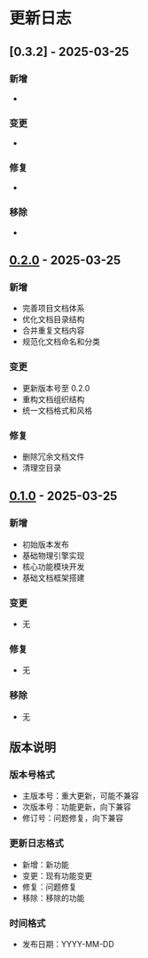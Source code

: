 # 更新日志

## [0.3.2] - 2025-03-25

### 新增
- 

### 变更
- 

### 修复
- 

### 移除
- 

## [0.2.0] - 2025-03-25

### 新增
- 完善项目文档体系
- 优化文档目录结构
- 合并重复文档内容
- 规范化文档命名和分类

### 变更
- 更新版本号至 0.2.0
- 重构文档组织结构
- 统一文档格式和风格

### 修复
- 删除冗余文档文件
- 清理空目录

## [0.1.0] - 2025-03-25

### 新增
- 初始版本发布
- 基础物理引擎实现
- 核心功能模块开发
- 基础文档框架搭建

### 变更
- 无

### 修复
- 无

### 移除
- 无

## 版本说明

### 版本号格式
- 主版本号：重大更新，可能不兼容
- 次版本号：功能更新，向下兼容
- 修订号：问题修复，向下兼容

### 更新日志格式
- 新增：新功能
- 变更：现有功能变更
- 修复：问题修复
- 移除：移除的功能

### 时间格式
- 发布日期：YYYY-MM-DD 

[0.2.0]: https://github.com/nighm/sandbox/releases/tag/v0.2.0
[0.1.0]: https://github.com/nighm/sandbox/releases/tag/v0.1.0 
